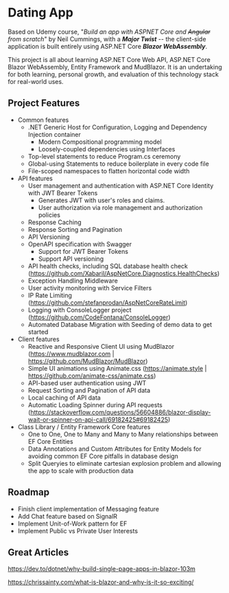 # Dating App
Based on Udemy course, "*Build an app with ASPNET Core and ~~Angular~~ from scratch*" by Neil Cummings, with a ***Major Twist*** -- the client-side application is built entirely using ASP.NET Core ***Blazor WebAssembly***.  
  
This project is all about learning ASP.NET Core Web API, ASP.NET Core Blazor WebAssembly, Entity Framework and MudBlazor.  It is an undertaking for both learning, personal growth, and evaluation of this technology stack for real-world uses.

## Project Features
* Common features
  * .NET Generic Host for Configuration, Logging and Dependency Injection container
    * Modern Compositional programming model
    * Loosely-coupled dependencies using Interfaces
  * Top-level statements to reduce Program.cs ceremony
  * Global-using Statements to reduce boilerplate in every code file
  * File-scoped namespaces to flatten horizontal code width
* API features
  * User management and authentication with ASP.NET Core Identity with JWT Bearer Tokens
    * Generates JWT with user's roles and claims.
    * User authorization via role management and authorization policies
  * Response Caching
  * Response Sorting and Pagination
  * API Versioning
  * OpenAPI specification with Swagger
    * Support for JWT Bearer Tokens
    * Support API versioning
  * API health checks, including SQL database health check (https://github.com/Xabaril/AspNetCore.Diagnostics.HealthChecks)
  * Exception Handling Middleware
  * User activity monitoring with Service Filters
  * IP Rate Limiting (https://github.com/stefanprodan/AspNetCoreRateLimit)
  * Logging with ConsoleLogger project (https://github.com/CodeFontana/ConsoleLogger)
  * Automated Database Migration with Seeding of demo data to get started
* Client features
  * Reactive and Responsive Client UI using MudBlazor (https://www.mudblazor.com | https://github.com/MudBlazor/MudBlazor)
  * Simple UI animations using Animate.css (https://animate.style | https://github.com/animate-css/animate.css)
  * API-based user authentication using JWT
  * Request Sorting and Pagination of API data
  * Local caching of API data
  * Automatic Loading Spinner during API requests (https://stackoverflow.com/questions/56604886/blazor-display-wait-or-spinner-on-api-call/69182425#69182425)
* Class Library / Entity Framework Core features
  * One to One, One to Many and Many to Many relationships between EF Core Entities
  * Data Annotations and Custom Attributes for Entity Models for avoiding common EF Core pitfalls in database design
  * Split Queryies to eliminate cartesian explosion problem and allowing the app to scale with production data

## Roadmap
* Finish client implementation of Messaging feature
* Add Chat feature based on SignalR
* Implement Unit-of-Work pattern for EF
* Implement Public vs Private User Interests

## Great Articles
https://dev.to/dotnet/why-build-single-page-apps-in-blazor-103m

https://chrissainty.com/what-is-blazor-and-why-is-it-so-exciting/
